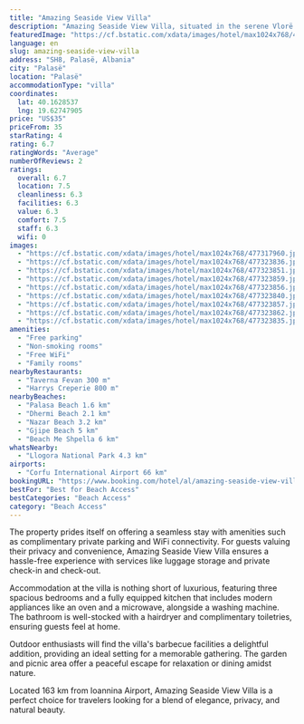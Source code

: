 ```yaml
---
title: "Amazing Seaside View Villa"
description: "Amazing Seaside View Villa, situated in the serene Vlorë County region of Palasë, presents a captivating retreat for those seeking a blend of comfort and scenic beauty."
featuredImage: "https://cf.bstatic.com/xdata/images/hotel/max1024x768/477317960.jpg?k=9b368e602d76d0b1a5ca7ac8f21911f762c344d41066e14d970bc8d544928bba&o=&hp=1"
language: en
slug: amazing-seaside-view-villa
address: "SH8, Palasë, Albania"
city: "Palasë"
location: "Palasë"
accommodationType: "villa"
coordinates:
  lat: 40.1628537
  lng: 19.62747905
price: "US$35"
priceFrom: 35
starRating: 4
rating: 6.7
ratingWords: "Average"
numberOfReviews: 2
ratings:
  overall: 6.7
  location: 7.5
  cleanliness: 6.3
  facilities: 6.3
  value: 6.3
  comfort: 7.5
  staff: 6.3
  wifi: 0
images:
  - "https://cf.bstatic.com/xdata/images/hotel/max1024x768/477317960.jpg?k=9b368e602d76d0b1a5ca7ac8f21911f762c344d41066e14d970bc8d544928bba&o=&hp=1"
  - "https://cf.bstatic.com/xdata/images/hotel/max1024x768/477323836.jpg?k=17d2e4725ab5f282f5da9fe6a38028004541501e410a7d6a22a48e93103a28ec&o=&hp=1"
  - "https://cf.bstatic.com/xdata/images/hotel/max1024x768/477323851.jpg?k=6700128bf975f8ec7f3c621776c8f834aaa073a08a77c2c1283557864150edf2&o=&hp=1"
  - "https://cf.bstatic.com/xdata/images/hotel/max1024x768/477323859.jpg?k=959d861378b3cf86aeca5f6e12808a95ef7959c06a41d71a87a49931d7cbcd3a&o=&hp=1"
  - "https://cf.bstatic.com/xdata/images/hotel/max1024x768/477323856.jpg?k=87634ef9c1fea4c0ec8c57dd677d2c126566e7578e0919aa8c45a68fb5838588&o=&hp=1"
  - "https://cf.bstatic.com/xdata/images/hotel/max1024x768/477323840.jpg?k=34ca8aad1c0a02ae74e813aaefc6d673b8fe76df498061f47563d3a413101762&o=&hp=1"
  - "https://cf.bstatic.com/xdata/images/hotel/max1024x768/477323857.jpg?k=06ad13a24dddda4369956b382967513f8d127beef4053c6b8f4a80122683313a&o=&hp=1"
  - "https://cf.bstatic.com/xdata/images/hotel/max1024x768/477323862.jpg?k=abd91956bd43a97ebc2c8ac1b4758f73e34fb907c9d5864aa2789496ca39217a&o=&hp=1"
  - "https://cf.bstatic.com/xdata/images/hotel/max1024x768/477323835.jpg?k=dee857a0919bac9aefed713e64b753daa6206383d4d05adc0d03476f8be45f8a&o=&hp=1"
amenities:
  - "Free parking"
  - "Non-smoking rooms"
  - "Free WiFi"
  - "Family rooms"
nearbyRestaurants:
  - "Taverna Fevan 300 m"
  - "Harrys Creperie 800 m"
nearbyBeaches:
  - "Palasa Beach 1.6 km"
  - "Dhermi Beach 2.1 km"
  - "Nazar Beach 3.2 km"
  - "Gjipe Beach 5 km"
  - "Beach Me Shpella 6 km"
whatsNearby:
  - "Llogora National Park 4.3 km"
airports:
  - "Corfu International Airport 66 km"
bookingURL: "https://www.booking.com/hotel/al/amazing-seaside-view-villa-in-palase-palase.en-gb.html?aid=8035640"
bestFor: "Best for Beach Access"
bestCategories: "Beach Access"
category: "Beach Access"
---
```


The property prides itself on offering a seamless stay with amenities such as complimentary private parking and WiFi connectivity. For guests valuing their privacy and convenience, Amazing Seaside View Villa ensures a hassle-free experience with services like luggage storage and private check-in and check-out.

Accommodation at the villa is nothing short of luxurious, featuring three spacious bedrooms and a fully equipped kitchen that includes modern appliances like an oven and a microwave, alongside a washing machine. The bathroom is well-stocked with a hairdryer and complimentary toiletries, ensuring guests feel at home.

Outdoor enthusiasts will find the villa's barbecue facilities a delightful addition, providing an ideal setting for a memorable gathering. The garden and picnic area offer a peaceful escape for relaxation or dining amidst nature.

Located 163 km from Ioannina Airport, Amazing Seaside View Villa is a perfect choice for travelers looking for a blend of elegance, privacy, and natural beauty.
